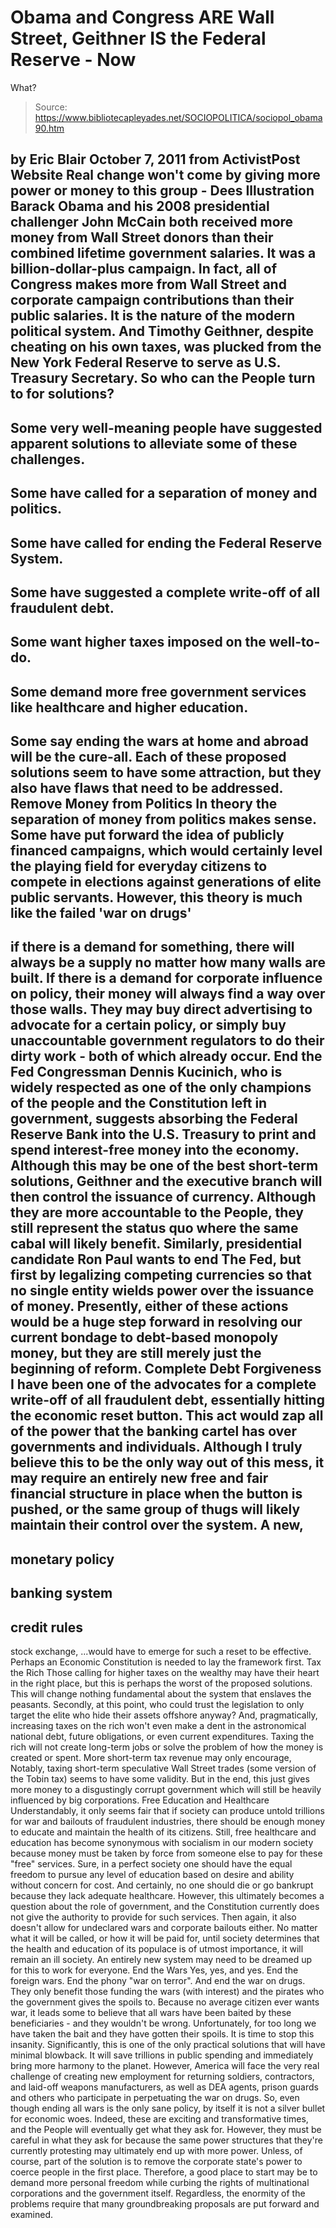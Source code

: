 # Obama and Congress ARE Wall Street, Geithner IS the Federal Reserve - Now 
What?

> Source: https://www.bibliotecapleyades.net/SOCIOPOLITICA/sociopol_obama90.htm

by Eric Blair
October 7, 2011
from
ActivistPost Website
Real change won't come
by giving more power
or money to this group - Dees Illustration
Barack Obama and his 2008 presidential
challenger John McCain both received more money from Wall Street donors than
their combined lifetime government salaries.
It was a billion-dollar-plus campaign.
In fact,
all of Congress makes more from Wall Street and corporate campaign
contributions than their public salaries. It is the nature of the modern
political system. And Timothy Geithner, despite cheating on his own
taxes, was plucked from the New York
Federal Reserve to serve as U.S.
Treasury Secretary.
So who can the People turn to for solutions?
-
Some very well-meaning people have
suggested apparent solutions to alleviate some of these challenges.
-
Some have called for a separation of
money and politics.
-
Some have called for ending the Federal
Reserve System.
-
Some have suggested a complete write-off
of all fraudulent debt.
-
Some want higher taxes imposed on the
well-to-do.
-
Some demand more free government
services like healthcare and higher education.
-
Some say ending the wars at home and
abroad will be the cure-all.
Each of these proposed solutions seem to have
some attraction, but they also have flaws that need to be addressed.
Remove Money from
Politics
In theory the separation of money from politics
makes sense.
Some have put forward the idea of publicly
financed campaigns, which would certainly level the playing field for
everyday citizens to compete in elections against generations of elite
public servants. However, this theory is much like
the failed
'war on drugs'
-
if there is a demand for something, there will always be a supply no matter
how many walls are built.
If there is a demand for corporate influence on
policy, their money will always find a way over those walls.
They may buy direct advertising to advocate for
a certain policy, or simply buy unaccountable government regulators to do
their dirty work - both of which already occur.
End the Fed
Congressman Dennis Kucinich, who is widely
respected as one of the only champions of the people and the Constitution
left in government, suggests absorbing the Federal Reserve Bank into the
U.S. Treasury to print and spend interest-free money into the economy.
Although this may be one of the best short-term
solutions, Geithner and the executive branch will then control the issuance
of currency. Although they are more accountable to the People, they still
represent the status quo where the same cabal will likely benefit.
Similarly, presidential candidate Ron Paul wants
to end The Fed, but first by legalizing competing currencies so that no
single entity wields power over the issuance of money.
Presently, either of these actions would be a
huge step forward in resolving our current bondage to debt-based monopoly
money, but they are still merely just the beginning of reform.
Complete Debt
Forgiveness
I have been one of the advocates for a complete
write-off of all fraudulent debt, essentially hitting the economic reset
button.
This act would zap all of the power that the
banking cartel has over governments and individuals. Although I truly
believe this to be the only way out of this mess, it may require an entirely
new free and fair financial structure in place when the button is pushed, or
the same group of thugs will likely maintain their control over the system.
A new,
-
monetary policy
-
banking system
-
credit
rules
-
stock exchange,
...would have to emerge for such a reset to be
effective.
Perhaps an Economic Constitution is needed to lay the framework
first.
Tax the Rich
Those calling for higher taxes on the wealthy
may have their heart in the right place, but this is perhaps the worst of
the proposed solutions.
This will change nothing fundamental about the
system that enslaves the peasants. Secondly, at this point, who could trust
the legislation to only target the elite who hide their assets offshore
anyway? And, pragmatically, increasing taxes on the rich won't even make a
dent in the astronomical national debt, future obligations, or even current
expenditures.
Taxing the rich will not create long-term jobs
or solve the problem of how the money is created or spent.
More short-term
tax revenue may only encourage,
Notably, taxing short-term speculative Wall
Street trades (some version of the Tobin tax) seems to have some validity.
But in the end, this just gives more money to a
disgustingly corrupt government which will still be heavily influenced by
big corporations.
Free Education and
Healthcare
Understandably, it only seems fair that if
society can produce untold trillions for war and bailouts of fraudulent
industries, there should be enough money to educate and maintain the health
of its citizens.
Still, free healthcare and education has become
synonymous with socialism in our modern society because money must be taken
by force from someone else to pay for these "free" services. Sure, in a
perfect society one should have the equal freedom to pursue any level of
education based on desire and ability without concern for cost.
And certainly, no one should die or go bankrupt
because they lack adequate healthcare.
However, this ultimately becomes a
question about the role of government, and the Constitution currently does
not give the authority to provide for such services. Then again, it also
doesn't allow for undeclared wars and corporate bailouts either.
No matter what it will be called, or how it will
be paid for, until society determines that the health and education of its
populace is of utmost importance, it will remain an ill society.
An entirely new system may need to be dreamed up
for this to work for everyone.
End the Wars
Yes, yes, and yes. End the foreign wars. End the
phony "war on terror". And end the war on drugs.
They only benefit those funding the wars (with
interest) and the pirates who the government gives the spoils to. Because no
average citizen ever wants war, it leads some to believe that all wars have
been baited by these beneficiaries - and they wouldn't be wrong.
Unfortunately, for too long we have taken the bait and they have gotten
their spoils. It is time to stop this insanity.
Significantly, this is one of the only practical
solutions that will have minimal blowback. It will save trillions in public
spending and immediately bring more harmony to the planet. However, America
will face the very real challenge of creating new employment for returning
soldiers, contractors, and laid-off weapons manufacturers, as well as DEA
agents, prison guards and others who participate in perpetuating the war on
drugs.
So, even though ending all wars is the only sane
policy, by itself it is not a silver bullet for economic woes.
Indeed, these are exciting and transformative times, and the People will
eventually get what they ask for. However, they must be careful in what they
ask for because the same power structures that they're currently protesting
may ultimately end up with more power.
Unless, of course, part of the solution is to
remove the corporate state's power to coerce people in the first place.
Therefore, a good place to start may be to demand more personal freedom
while curbing the rights of multinational corporations and the government
itself.
Regardless, the enormity of the problems require that many groundbreaking
proposals are put forward and examined.
